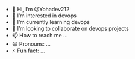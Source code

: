 - 👋 Hi, I’m @Yohadev212
- 👀 I’m interested in devops
- 🌱 I’m currently learning devops
- 💞️ I’m looking to collaborate on devops projects 
- 📫 How to reach me ...
- 😄 Pronouns: ...
- ⚡ Fun fact: ...

<!---
Yohadev212/Yohadev212 is a ✨ special ✨ repository because its `README.md` (this file) appears on your GitHub profile.
You can click the Preview link to take a look at your changes.
--->
